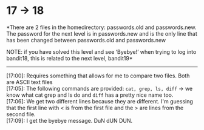 # 17 -> 18

*There are 2 files in the homedirectory: passwords.old and passwords.new. The password for the next level is in passwords.new and is the only line that has been changed between passwords.old and passwords.new

NOTE: if you have solved this level and see ‘Byebye!’ when trying to log into bandit18, this is related to the next level, bandit19*

------

[17:00]: Requires something that allows for me to compare two files. Both are ASCII text files\
[17:05]: The following commands are provided: `cat, grep, ls, diff` -> we know what cat grep and ls do and `diff` has a pretty nice name too.\
[17:06]: We get two different lines because they are different. I'm guessing that the first line with < is from the first file and the > are lines from the second file.\
[17:09]: I get the byebye message. DuN dUN DUN.

